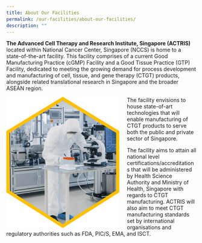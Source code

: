 ```yaml
---
title: About Our Facilities
permalink: /our-facilities/about-our-facilities/
description: ""
---
```

<p><b>The Advanced Cell Therapy and Research Institute, Singapore (ACTRIS)</b> located within National Cancer Center, Singapore (NCCS) is home to a state-of-the-art facility. This facility comprises of a current Good Manufacturing Practice (cGMP) Facility and a Good Tissue Practice (GTP) Facility, dedicated to meeting the growing demand for process development and manufacturing of cell, tissue, and gene therapy (CTGT) products, alongside related translational research in Singapore and the broader ASEAN region.</p>

<div style="margin-right: 20px; float: left;">
	<img src="/images/Our%20Facilities/lark20210224-164900.png" style="width:300px" align="left">
</div>

<p>The facility envisions to house state-of-art technologies that will enable manufacturing of CTGT products to serve both the public and private sector of Singapore.</p>

<p>The facility aims to attain all national level certifications/accreditations that will be administered by Health Science Authority and Ministry of Health, Singapore with regards to CTGT manufacturing. ACTRIS will also aim to meet
CTGT manufacturing standards set by international organisations and regulatory authorities such as FDA, PIC/S, EMA, and ISCT.</p>
